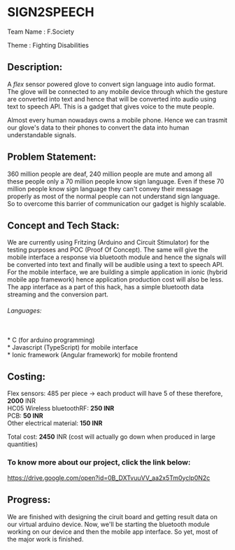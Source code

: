 # SIGN2SPEECH

Team Name : F.Society

Theme : Fighting Disabilities

## Description:
A *flex* sensor powered glove to convert sign language into audio format. The glove will be connected to any mobile device through which the gesture are converted into text and hence that will be converted into audio using text to speech API. This is a gadget that gives voice to the mute people.

Almost every human nowadays owns a mobile phone. Hence we can trasmit our glove's data to their phones to convert the data into human understandable signals.

## Problem Statement:
360 million people are deaf, 240 million people are mute and among all these people only a 70 million people know sign language. Even if these 70 million people know sign language they can't convey their message properly as most of the normal people can not understand sign language. So to overcome this barrier of communication our gadget is highly scalable.

## Concept and Tech Stack:
We are currently using Fritzing (Arduino and Circuit Stimulator) for the testing purposes and POC (Proof Of Concept). The same will give the mobile interface a response via bluetooth module and hence the signals will be converted into text and finally will be audible using a text to speech API.
For the mobile interface, we are building a simple application in ionic (hybrid mobile app framework) hence application production cost will also be less.
The app interface as a part of this hack, has a simple bluetooth data streaming and the conversion part.

<h6>Languages:</h6> <br>
* C (for arduino programming)<br>
* Javascript (TypeScript) for mobile interface<br>
* Ionic framework (Angular framework) for mobile frontend<br>

## Costing:
Flex sensors: 485 per piece -> each product will have 5 of these therefore, <strong>2000</strong> INR<br>
HC05 Wireless bluetoothRF: <strong>250 INR</strong><br>
PCB: <strong>50 INR</strong><br>
Other electrical material: <strong>150 INR</strong><br>

Total cost: <strong>2450</strong> INR (cost will actually go down when produced in large quantities)<br>

### To know more about our project, click the link below:
https://drive.google.com/open?id=0B_DXTvuuVV_aa2x5Tm0yclp0N2c

## Progress:
We are finished with designing the ciruit board and getting result data on our virtual arduino device. Now, we'll be starting the bluetooth module working on our device and then the mobile app interface. So yet, most of the major work is finished.
